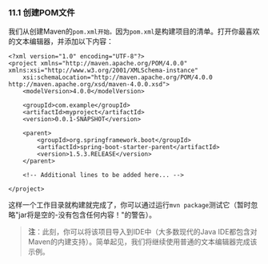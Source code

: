 ### 11.1 创建POM文件

我们从创建Maven的`pom.xml开始。`因为`pom.xml`是构建项目的清单。打开你最喜欢的文本编辑器，并添加以下内容：

```
<?xml version="1.0" encoding="UTF-8"?>
<project xmlns="http://maven.apache.org/POM/4.0.0" xmlns:xsi="http://www.w3.org/2001/XMLSchema-instance"
    xsi:schemaLocation="http://maven.apache.org/POM/4.0.0 http://maven.apache.org/xsd/maven-4.0.0.xsd">
    <modelVersion>4.0.0</modelVersion>

    <groupId>com.example</groupId>
    <artifactId>myproject</artifactId>
    <version>0.0.1-SNAPSHOT</version>

    <parent>
        <groupId>org.springframework.boot</groupId>
        <artifactId>spring-boot-starter-parent</artifactId>
        <version>1.5.3.RELEASE</version>
    </parent>

    <!-- Additional lines to be added here... -->

</project>
```

这样一个工作目录就构建就完成了，你可以通过运行`mvn package`测试它（暂时忽略"jar将是空的-没有包含任何内容！"的警告）。

> **注**：此刻，你可以将该项目导入到IDE中（大多数现代的Java IDE都包含对Maven的内建支持）。简单起见，我们将继续使用普通的文本编辑器完成该示例。



